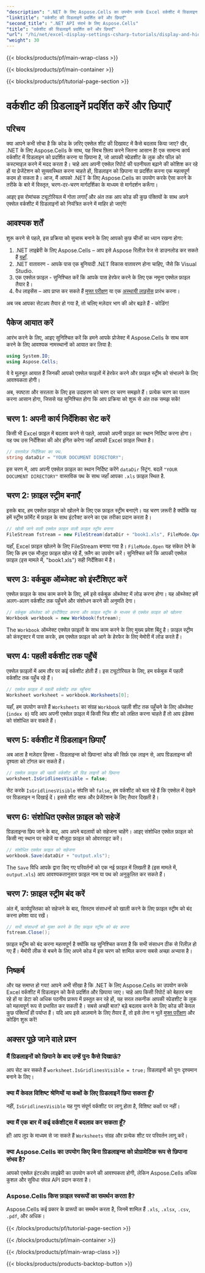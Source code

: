 ```yaml
---
"description": ".NET के लिए Aspose.Cells का उपयोग करके Excel वर्कशीट में ग्रिडलाइन को प्रदर्शित और छिपाना सीखें। कोड उदाहरणों और स्पष्टीकरणों के साथ चरण-दर-चरण ट्यूटोरियल।"
"linktitle": "वर्कशीट की ग्रिडलाइनें प्रदर्शित करें और छिपाएँ"
"second_title": ".NET API संदर्भ के लिए Aspose.Cells"
"title": "वर्कशीट की ग्रिडलाइनें प्रदर्शित करें और छिपाएँ"
"url": "/hi/net/excel-display-settings-csharp-tutorials/display-and-hide-gridlines-of-worksheet/"
"weight": 30
---
```


{{< blocks/products/pf/main-wrap-class >}}

{{< blocks/products/pf/main-container >}}

{{< blocks/products/pf/tutorial-page-section >}}

# वर्कशीट की ग्रिडलाइनें प्रदर्शित करें और छिपाएँ

## परिचय

क्या आपने कभी सोचा है कि कोड के ज़रिए एक्सेल शीट की दिखावट में कैसे बदलाव किया जाए? खैर, .NET के लिए Aspose.Cells के साथ, यह स्विच फ़्लिप करने जितना आसान है! एक सामान्य कार्य वर्कशीट में ग्रिडलाइन को प्रदर्शित करना या छिपाना है, जो आपकी स्प्रेडशीट के लुक और फील को कस्टमाइज़ करने में मदद करता है। चाहे आप अपनी एक्सेल रिपोर्ट की पठनीयता बढ़ाने की कोशिश कर रहे हों या प्रेजेंटेशन को सुव्यवस्थित करना चाहते हों, ग्रिडलाइन को छिपाना या प्रदर्शित करना एक महत्वपूर्ण कदम हो सकता है। आज, मैं आपको .NET के लिए Aspose.Cells का उपयोग करके ऐसा करने के तरीके के बारे में विस्तृत, चरण-दर-चरण मार्गदर्शिका के माध्यम से मार्गदर्शन करूँगा।

आइए इस रोमांचक ट्यूटोरियल में गोता लगाएँ और अंत तक आप कोड की कुछ पंक्तियों के साथ अपने एक्सेल वर्कशीट में ग्रिडलाइनों को नियंत्रित करने में माहिर हो जाएंगे!

## आवश्यक शर्तें

शुरू करने से पहले, इस प्रक्रिया को सुचारू बनाने के लिए आपको कुछ चीजों का ध्यान रखना होगा:

1. .NET लाइब्रेरी के लिए Aspose.Cells – आप इसे Aspose रिलीज़ पेज से डाउनलोड कर सकते हैं [यहाँ](https://releases.aspose.com/cells/net/).
2. .NET वातावरण - आपके पास एक बुनियादी .NET विकास वातावरण होना चाहिए, जैसे कि Visual Studio.
3. एक एक्सेल फ़ाइल - सुनिश्चित करें कि आपके पास हेरफेर करने के लिए एक नमूना एक्सेल फ़ाइल तैयार है।
4. वैध लाइसेंस – आप प्राप्त कर सकते हैं [मुफ्त परीक्षण](https://releases.aspose.com/) या एक [अस्थायी लाइसेंस](https://purchase.aspose.com/temporary-license/) प्रारंभ करना।

अब जब आपका सेटअप तैयार हो गया है, तो चलिए मज़ेदार भाग की ओर बढ़ते हैं - कोडिंग!

## पैकेज आयात करें

आरंभ करने के लिए, आइए सुनिश्चित करें कि हमने आपके प्रोजेक्ट में Aspose.Cells के साथ काम करने के लिए आवश्यक नामस्थानों को आयात कर लिया है:

```csharp
using System.IO;
using Aspose.Cells;
```

ये वे मूलभूत आयात हैं जिनकी आपको एक्सेल फाइलों में हेरफेर करने और फ़ाइल स्ट्रीम को संभालने के लिए आवश्यकता होगी।

अब, स्पष्टता और सरलता के लिए इस उदाहरण को चरण दर चरण समझते हैं। प्रत्येक चरण का पालन करना आसान होगा, जिससे यह सुनिश्चित होगा कि आप प्रक्रिया को शुरू से अंत तक समझ सकें!

## चरण 1: अपनी कार्य निर्देशिका सेट करें

किसी भी Excel फ़ाइल में बदलाव करने से पहले, आपको अपनी फ़ाइल का स्थान निर्दिष्ट करना होगा। यह पथ उस निर्देशिका की ओर इंगित करेगा जहाँ आपकी Excel फ़ाइल स्थित है।

```csharp
// दस्तावेज़ निर्देशिका का पथ.
string dataDir = "YOUR DOCUMENT DIRECTORY";
```

इस चरण में, आप अपनी एक्सेल फ़ाइल का स्थान निर्दिष्ट करेंगे `dataDir` स्ट्रिंग. बदलें `"YOUR DOCUMENT DIRECTORY"` वास्तविक पथ के साथ जहाँ आपका `.xls` फ़ाइल स्थित है.

## चरण 2: फ़ाइल स्ट्रीम बनाएँ

इसके बाद, हम एक्सेल फ़ाइल को खोलने के लिए एक फ़ाइल स्ट्रीम बनाएंगे। यह चरण ज़रूरी है क्योंकि यह हमें स्ट्रीम फ़ॉर्मेट में फ़ाइल के साथ इंटरैक्ट करने का एक तरीका प्रदान करता है।

```csharp
// खोली जाने वाली एक्सेल फ़ाइल वाली फ़ाइल स्ट्रीम बनाना
FileStream fstream = new FileStream(dataDir + "book1.xls", FileMode.Open);
```

यहाँ, Excel फ़ाइल खोलने के लिए FileStream बनाया गया है। `FileMode.Open` यह संकेत देने के लिए कि हम एक मौजूदा फ़ाइल खोल रहे हैं, फ़्लैग का उपयोग करें। सुनिश्चित करें कि आपकी एक्सेल फ़ाइल (इस मामले में, "book1.xls") सही निर्देशिका में है।

## चरण 3: वर्कबुक ऑब्जेक्ट को इंस्टैंशिएट करें

एक्सेल फ़ाइल के साथ काम करने के लिए, हमें इसे वर्कबुक ऑब्जेक्ट में लोड करना होगा। यह ऑब्जेक्ट हमें अलग-अलग वर्कशीट तक पहुँचने और संशोधन करने की अनुमति देगा।

```csharp
// वर्कबुक ऑब्जेक्ट को इंस्टैंशिएट करना और फ़ाइल स्ट्रीम के माध्यम से एक्सेल फ़ाइल को खोलना
Workbook workbook = new Workbook(fstream);
```

The `Workbook` ऑब्जेक्ट एक्सेल फ़ाइलों के साथ काम करने के लिए मुख्य प्रवेश बिंदु है। फ़ाइल स्ट्रीम को कंस्ट्रक्टर में पास करके, हम एक्सेल फ़ाइल को आगे के हेरफेर के लिए मेमोरी में लोड करते हैं।

## चरण 4: पहली वर्कशीट तक पहुँचें

एक्सेल फ़ाइलों में आम तौर पर कई वर्कशीट होती हैं। इस ट्यूटोरियल के लिए, हम वर्कबुक में पहली वर्कशीट तक पहुँच रहे हैं।

```csharp
// एक्सेल फ़ाइल में पहली वर्कशीट तक पहुँचना
Worksheet worksheet = workbook.Worksheets[0];
```

यहाँ, हम उपयोग करते हैं `Worksheets` का संग्रह `Workbook` पहली शीट तक पहुँचने के लिए ऑब्जेक्ट (`index 0`) यदि आप अपनी एक्सेल फ़ाइल में किसी भिन्न शीट को लक्षित करना चाहते हैं तो आप इंडेक्स को संशोधित कर सकते हैं।

## चरण 5: वर्कशीट में ग्रिडलाइन छिपाएँ

अब आता है मज़ेदार हिस्सा - ग्रिडलाइन्स को छिपाना! कोड की सिर्फ़ एक लाइन से, आप ग्रिडलाइन्स की दृश्यता को टॉगल कर सकते हैं।

```csharp
// एक्सेल फ़ाइल की पहली वर्कशीट की ग्रिड लाइनों को छिपाना
worksheet.IsGridlinesVisible = false;
```

सेट करके `IsGridlinesVisible` संपत्ति को `false`, हम वर्कशीट को बता रहे हैं कि एक्सेल में देखने पर ग्रिडलाइन न दिखाई दें। इससे शीट साफ और प्रेजेंटेशन के लिए तैयार दिखती है।

## चरण 6: संशोधित एक्सेल फ़ाइल को सहेजें

ग्रिडलाइन्स छिप जाने के बाद, आप अपने बदलावों को सहेजना चाहेंगे। आइए संशोधित एक्सेल फ़ाइल को किसी नए स्थान पर सहेजें या मौजूदा फ़ाइल को ओवरराइट करें।

```csharp
// संशोधित एक्सेल फ़ाइल को सहेजना
workbook.Save(dataDir + "output.xls");
```

The `Save` विधि आपके द्वारा किए गए परिवर्तनों को एक नई फ़ाइल में लिखती है (इस मामले में, `output.xls`) आप आवश्यकतानुसार फ़ाइल नाम या पथ को अनुकूलित कर सकते हैं।

## चरण 7: फ़ाइल स्ट्रीम बंद करें

अंत में, कार्यपुस्तिका को सहेजने के बाद, सिस्टम संसाधनों को खाली करने के लिए फ़ाइल स्ट्रीम को बंद करना हमेशा याद रखें।

```csharp
// सभी संसाधनों को मुक्त करने के लिए फ़ाइल स्ट्रीम को बंद करना
fstream.Close();
```

फ़ाइल स्ट्रीम को बंद करना महत्वपूर्ण है क्योंकि यह सुनिश्चित करता है कि सभी संसाधन ठीक से रिलीज़ हो गए हैं। मेमोरी लीक से बचने के लिए अपने कोड में इस चरण को शामिल करना सबसे अच्छा अभ्यास है।

## निष्कर्ष

और यह समाप्त हो गया! आपने अभी सीखा है कि .NET के लिए Aspose.Cells का उपयोग करके Excel वर्कशीट में ग्रिडलाइन को कैसे प्रदर्शित और छिपाया जाए। चाहे आप किसी रिपोर्ट को बेहतर बना रहे हों या डेटा को अधिक पठनीय प्रारूप में प्रस्तुत कर रहे हों, यह सरल तकनीक आपकी स्प्रेडशीट के लुक को महत्वपूर्ण रूप से प्रभावित कर सकती है। सबसे अच्छी बात? बड़े बदलाव करने के लिए कोड की केवल कुछ पंक्तियाँ ही पर्याप्त हैं। यदि आप इसे आज़माने के लिए तैयार हैं, तो इसे लेना न भूलें [मुफ्त परीक्षण](https://releases.aspose.com/) और कोडिंग शुरू करें!

## अक्सर पूछे जाने वाले प्रश्न

### मैं ग्रिडलाइनों को छिपाने के बाद उन्हें पुनः कैसे दिखाऊं?  
आप सेट कर सकते हैं `worksheet.IsGridlinesVisible = true;` ग्रिडलाइनों को पुनः दृश्यमान बनाने के लिए।

### क्या मैं केवल विशिष्ट श्रेणियों या कक्षों के लिए ग्रिडलाइनें छिपा सकता हूँ?  
नहीं, `IsGridlinesVisible` यह गुण संपूर्ण वर्कशीट पर लागू होता है, विशिष्ट कक्षों पर नहीं।

### क्या मैं एक बार में कई वर्कशीट्स में बदलाव कर सकता हूँ?  
हाँ! आप लूप के माध्यम से जा सकते हैं `Worksheets` संग्रह और प्रत्येक शीट पर परिवर्तन लागू करें।

### क्या Aspose.Cells का उपयोग किए बिना ग्रिडलाइन्स को प्रोग्रामेटिक रूप से छिपाना संभव है?  
आपको एक्सेल इंटरऑप लाइब्रेरी का उपयोग करने की आवश्यकता होगी, लेकिन Aspose.Cells अधिक कुशल और सुविधा संपन्न API प्रदान करता है।

### Aspose.Cells किस फ़ाइल स्वरूपों का समर्थन करता है?  
Aspose.Cells कई प्रकार के प्रारूपों का समर्थन करता है, जिनमें शामिल हैं `.xls`, `.xlsx`, `.csv`, `.pdf`, और अधिक।

{{< /blocks/products/pf/tutorial-page-section >}}

{{< /blocks/products/pf/main-container >}}

{{< /blocks/products/pf/main-wrap-class >}}

{{< blocks/products/products-backtop-button >}}